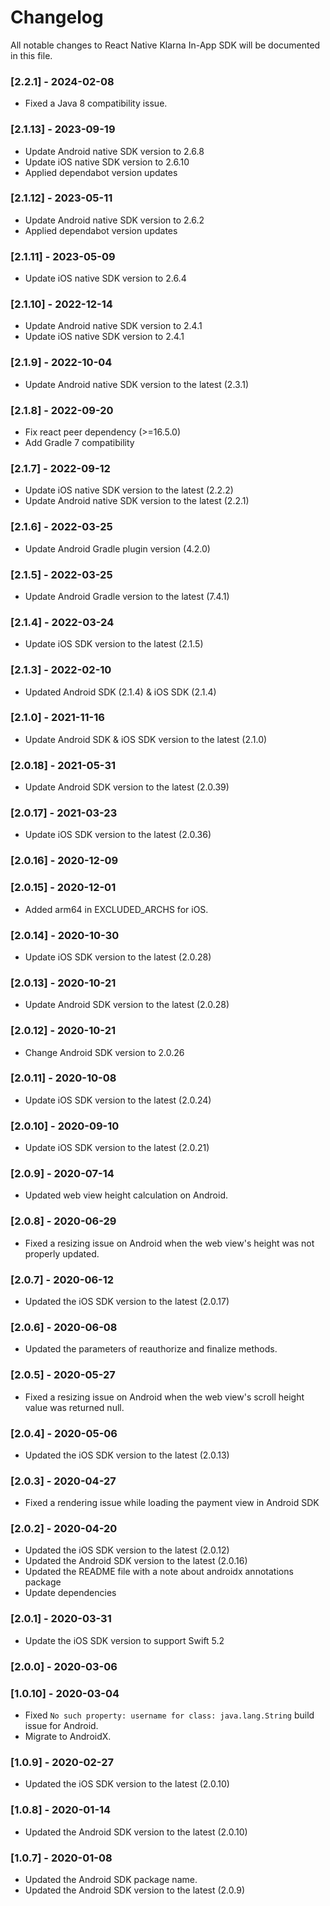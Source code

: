 # Changelog
All notable changes to React Native Klarna In-App SDK will be documented in this file.

### [2.2.1] - 2024-02-08
- Fixed a Java 8 compatibility issue.

### [2.1.13] - 2023-09-19
- Update Android native SDK version to 2.6.8
- Update iOS native SDK version to 2.6.10
- Applied dependabot version updates

### [2.1.12] - 2023-05-11
- Update Android native SDK version to 2.6.2
- Applied dependabot version updates

### [2.1.11] - 2023-05-09
- Update iOS native SDK version to 2.6.4

### [2.1.10] - 2022-12-14
- Update Android native SDK version to 2.4.1
- Update iOS native SDK version to 2.4.1

### [2.1.9] - 2022-10-04
- Update Android native SDK version to the latest (2.3.1)

### [2.1.8] - 2022-09-20
- Fix react peer dependency (>=16.5.0)
- Add Gradle 7 compatibility

### [2.1.7] - 2022-09-12
- Update iOS native SDK version to the latest (2.2.2)
- Update Android native SDK version to the latest (2.2.1)

### [2.1.6] - 2022-03-25
- Update Android Gradle plugin version (4.2.0)

### [2.1.5] - 2022-03-25
- Update Android Gradle version to the latest (7.4.1)

### [2.1.4] - 2022-03-24
- Update iOS SDK version to the latest (2.1.5)

### [2.1.3] - 2022-02-10
- Updated Android SDK (2.1.4) & iOS SDK (2.1.4)

### [2.1.0] - 2021-11-16
- Update Android SDK & iOS SDK version to the latest (2.1.0)

### [2.0.18] - 2021-05-31
- Update Android SDK version to the latest (2.0.39)

### [2.0.17] - 2021-03-23
- Update iOS SDK version to the latest (2.0.36)

### [2.0.16] - 2020-12-09

### [2.0.15] - 2020-12-01
- Added arm64 in EXCLUDED_ARCHS for iOS.

### [2.0.14] - 2020-10-30
- Update iOS SDK version to the latest (2.0.28)

### [2.0.13] - 2020-10-21
- Update Android SDK version to the latest (2.0.28)

### [2.0.12] - 2020-10-21
- Change Android SDK version to 2.0.26

### [2.0.11] - 2020-10-08
- Update iOS SDK version to the latest (2.0.24)

### [2.0.10] - 2020-09-10
- Update iOS SDK version to the latest (2.0.21)

### [2.0.9] - 2020-07-14
- Updated web view height calculation on Android.

### [2.0.8] - 2020-06-29
- Fixed a resizing issue on Android when the web view's height was not properly updated.

### [2.0.7] - 2020-06-12
- Updated the iOS SDK version to the latest (2.0.17)

### [2.0.6] - 2020-06-08
- Updated the parameters of reauthorize and finalize methods.

### [2.0.5] - 2020-05-27
- Fixed a resizing issue on Android when the web view's scroll height value was returned null.

### [2.0.4] - 2020-05-06
- Updated the iOS SDK version to the latest (2.0.13)

### [2.0.3] - 2020-04-27
- Fixed a rendering issue while loading the payment view in Android SDK

### [2.0.2] - 2020-04-20
- Updated the iOS SDK version to the latest (2.0.12)
- Updated the Android SDK version to the latest (2.0.16)
- Updated the README file with a note about androidx annotations package
- Update dependencies

### [2.0.1] - 2020-03-31
- Update the iOS SDK version to support Swift 5.2

### [2.0.0] - 2020-03-06

### [1.0.10] - 2020-03-04
- Fixed `No such property: username for class: java.lang.String` build issue for Android.
- Migrate to AndroidX.

### [1.0.9] - 2020-02-27
- Updated the iOS SDK version to the latest (2.0.10)

### [1.0.8] - 2020-01-14
- Updated the Android SDK version to the latest (2.0.10)

### [1.0.7] - 2020-01-08
- Updated the Android SDK package name.
- Updated the Android SDK version to the latest (2.0.9)
